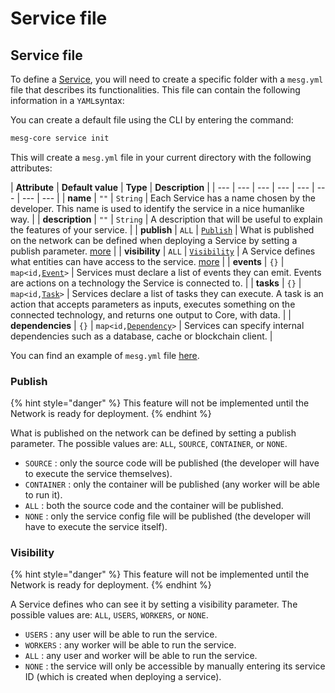 # Service file

## Service file

To define a [Service](what-is-a-service.md), you will need to create a specific folder with a `mesg.yml` file that describes its functionalities. This file can contain the following information in a `YAML`syntax:

You can create a default file using the CLI by entering the command:

```bash
mesg-core service init
```

This will create a `mesg.yml` file in your current directory with the following attributes:

| **Attribute** | **Default value** | **Type** | **Description** |
| --- | --- | --- | --- | --- | --- | --- | --- |
| **name** | `""` | `String` | Each Service has a name chosen by the developer. This name is used to identify the service in a nice humanlike way. |
| **description** | `""` | `String` | A description that will be useful to explain the features of your service. |
| **publish** | `ALL` | [`Publish`](service-file.md#publish) | What is published on the network can be defined when deploying a Service by setting a publish parameter. [more](service-file.md#publish) |
| **visibility** | `ALL` | [`Visibility`](service-file.md#visibility) | A Service defines what entities can have access to the service. [more](service-file.md#visibility) |
| **events** | `{}` | `map<id,`[`Event`](communication-with-the-core.md)`>` | Services must declare a list of events they can emit. Events are actions on a technology the Service is connected to. |
| **tasks** | `{}` | `map<id,`[`Task`](tasks.md)`>` | Services declare a list of tasks they can execute. A task is an action that accepts parameters as inputs, executes something on the connected technology, and returns one output to Core, with data. |
| **dependencies** | `{}` | `map<id,`[`Dependency`](dockerize-your-service.md#add-your-dependencies)`>` | Services can specify internal dependencies such as a database, cache or blockchain client. |

You can find an example of `mesg.yml` file [here](https://github.com/mesg-foundation/service-ethereum/blob/master/mesg.yml).

### Publish

{% hint style="danger" %}
This feature will not be implemented until the Network is ready for deployment. 
{% endhint %}

What is published on the network can be defined by setting a publish parameter. The possible values are: `ALL`, `SOURCE`, `CONTAINER`, or `NONE`.

* `SOURCE` : only the source code will be published \(the developer will have to execute the service themselves\).
* `CONTAINER` : only the container will be published \(any worker will be able to run it\).
* `ALL` : both the source code and the container will be published.
* `NONE` : only the service config file will be published \(the developer will have to execute the service itself\).

### Visibility

{% hint style="danger" %}
This feature will not be implemented until the Network is ready for deployment.
{% endhint %}

A Service defines who can see it by setting a visibility parameter. The possible values are: `ALL`, `USERS`, `WORKERS`, or `NONE`.

* `USERS` : any user will be able to run the service.
* `WORKERS` : any worker will be able to run the service.
* `ALL` : any user and worker will be able to run the service.
* `NONE` : the service will only be accessible by manually entering its service ID \(which is created when deploying a service\).



